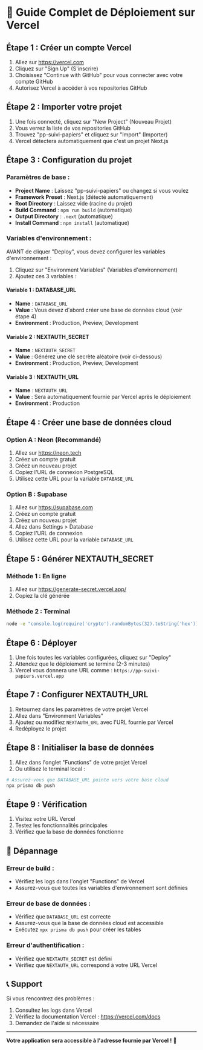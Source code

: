 # 🚀 Guide Complet de Déploiement sur Vercel

## Étape 1 : Créer un compte Vercel

1. Allez sur https://vercel.com
2. Cliquez sur "Sign Up" (S'inscrire)
3. Choisissez "Continue with GitHub" pour vous connecter avec votre compte GitHub
4. Autorisez Vercel à accéder à vos repositories GitHub

## Étape 2 : Importer votre projet

1. Une fois connecté, cliquez sur "New Project" (Nouveau Projet)
2. Vous verrez la liste de vos repositories GitHub
3. Trouvez "pp-suivi-papiers" et cliquez sur "Import" (Importer)
4. Vercel détectera automatiquement que c'est un projet Next.js

## Étape 3 : Configuration du projet

### Paramètres de base :
- **Project Name** : Laissez "pp-suivi-papiers" ou changez si vous voulez
- **Framework Preset** : Next.js (détecté automatiquement)
- **Root Directory** : Laissez vide (racine du projet)
- **Build Command** : `npm run build` (automatique)
- **Output Directory** : `.next` (automatique)
- **Install Command** : `npm install` (automatique)

### Variables d'environnement :
AVANT de cliquer "Deploy", vous devez configurer les variables d'environnement :

1. Cliquez sur "Environment Variables" (Variables d'environnement)
2. Ajoutez ces 3 variables :

#### Variable 1 : DATABASE_URL
- **Name** : `DATABASE_URL`
- **Value** : Vous devez d'abord créer une base de données cloud (voir étape 4)
- **Environment** : Production, Preview, Development

#### Variable 2 : NEXTAUTH_SECRET
- **Name** : `NEXTAUTH_SECRET`
- **Value** : Générez une clé secrète aléatoire (voir ci-dessous)
- **Environment** : Production, Preview, Development

#### Variable 3 : NEXTAUTH_URL
- **Name** : `NEXTAUTH_URL`
- **Value** : Sera automatiquement fournie par Vercel après le déploiement
- **Environment** : Production

## Étape 4 : Créer une base de données cloud

### Option A : Neon (Recommandé)

1. Allez sur https://neon.tech
2. Créez un compte gratuit
3. Créez un nouveau projet
4. Copiez l'URL de connexion PostgreSQL
5. Utilisez cette URL pour la variable `DATABASE_URL`

### Option B : Supabase

1. Allez sur https://supabase.com
2. Créez un compte gratuit
3. Créez un nouveau projet
4. Allez dans Settings > Database
5. Copiez l'URL de connexion
6. Utilisez cette URL pour la variable `DATABASE_URL`

## Étape 5 : Générer NEXTAUTH_SECRET

### Méthode 1 : En ligne
1. Allez sur https://generate-secret.vercel.app/
2. Copiez la clé générée

### Méthode 2 : Terminal
```bash
node -e "console.log(require('crypto').randomBytes(32).toString('hex'))"
```

## Étape 6 : Déployer

1. Une fois toutes les variables configurées, cliquez sur "Deploy"
2. Attendez que le déploiement se termine (2-3 minutes)
3. Vercel vous donnera une URL comme : `https://pp-suivi-papiers.vercel.app`

## Étape 7 : Configurer NEXTAUTH_URL

1. Retournez dans les paramètres de votre projet Vercel
2. Allez dans "Environment Variables"
3. Ajoutez ou modifiez `NEXTAUTH_URL` avec l'URL fournie par Vercel
4. Redéployez le projet

## Étape 8 : Initialiser la base de données

1. Allez dans l'onglet "Functions" de votre projet Vercel
2. Ou utilisez le terminal local :
```bash
# Assurez-vous que DATABASE_URL pointe vers votre base cloud
npx prisma db push
```

## Étape 9 : Vérification

1. Visitez votre URL Vercel
2. Testez les fonctionnalités principales
3. Vérifiez que la base de données fonctionne

## 🔧 Dépannage

### Erreur de build :
- Vérifiez les logs dans l'onglet "Functions" de Vercel
- Assurez-vous que toutes les variables d'environnement sont définies

### Erreur de base de données :
- Vérifiez que `DATABASE_URL` est correcte
- Assurez-vous que la base de données cloud est accessible
- Exécutez `npx prisma db push` pour créer les tables

### Erreur d'authentification :
- Vérifiez que `NEXTAUTH_SECRET` est défini
- Vérifiez que `NEXTAUTH_URL` correspond à votre URL Vercel

## 📞 Support

Si vous rencontrez des problèmes :
1. Consultez les logs dans Vercel
2. Vérifiez la documentation Vercel : https://vercel.com/docs
3. Demandez de l'aide si nécessaire

---

**Votre application sera accessible à l'adresse fournie par Vercel !** 🎉
